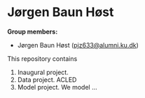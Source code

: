 # Jørgen Baun Høst

**Group members:**
- Jørgen Baun Høst (pjz633@alumni.ku.dk)

This repository contains  
1. Inaugural project. 
2. Data project. ACLED
3. Model project. We model ...
